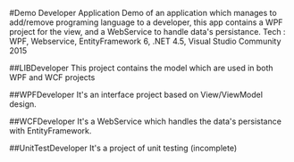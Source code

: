 #Demo Developer Application
Demo of an application which manages to add/remove programing language to a developer, this app contains a WPF project for the view, and a WebService to handle data's persistance.
Tech : WPF, Webservice, EntityFramework 6, .NET 4.5, Visual Studio Community 2015 

##LIBDeveloper
This project contains the model which are used in both WPF and WCF projects

##WPFDeveloper
It's an interface project based on View/ViewModel design.

##WCFDeveloper
It's a WebService which handles the data's persistance with EntityFramework.

##UnitTestDeveloper
It's a project of unit testing (incomplete)

